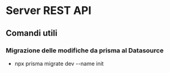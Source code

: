 # Server REST API

## Comandi utili

### Migrazione delle modifiche da prisma al Datasource

- npx prisma migrate dev --name init
